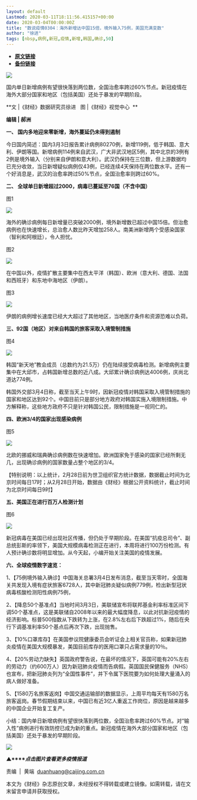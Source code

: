 ```yaml
---
layout: default
Lastmod: 2020-03-11T18:11:56.415157+00:00
date: 2020-03-04T00:00:00Z
title: "数说疫情0304：海外新增达中国15倍，境外输入75例，美国充满变数"
author: "徐进"
tags: [nbsp,病例,新冠,疫情,新增,韩国,确诊,50]
---
```


* [**原文链接**](https://mp.weixin.qq.com/s/CmddGHT6BnxmIQDiXXGy-g)
* [**备份链接**](http://archive.today/zKac9)


![](/images/post/77e6cfb5c7ef66e00d9bd04f74961594.jpg)

国内单日新增病例有望很快落到两位数，全国治愈率跨过60%节点。新冠疫情在海外大部分国家和地区（包括美国）还处于暴发的早期阶段。

**文 |《财经》数据研究员徐进   图 |《财经》视觉中心  **

**编辑 | 郝洲**

**一、 国内多地迎来零新增，海外蔓延仍未得到遏制**

今日国内简述：国内3月3日报告累计病例80270例，新增119例，低于韩国、意大利、伊朗等国。新增病例114例来自武汉，广大非武汉地区5例，其中北京的3例有2例是境外输入（分别来自伊朗和意大利）。武汉仍保持在三位数，但上游数据均已充分收敛，当日新增疑似病例仅43例，已经连续4天保持在两位数水平。还有一个好消息是，武汉的治愈率跨过50%节点，全国治愈率则跨过60%。

**二、 全球单日新增超过2000，病毒已蔓延至76国（不含中国）**

图1

![](/images/post/d033ebad4c88d324d349c27927206e1b.jpg)

海外的确诊病例每日新增量已突破2000例，境外新增数已超过中国15倍。但治愈病例也在快速增长，总治愈人数比昨天增加258人。南美洲新增两个受感染国家（智利和阿根廷），令人担忧。

图2

![](/images/post/851da3ad68ed620bd1e8c0f26f7eba73.jpg)

在中国以外，疫情扩散主要集中在西太平洋（韩国）、欧洲（意大利、德国、法国和西班牙）和东地中海地区（伊朗）。

图3

![](/images/post/d6acff4540fee905b0a6f3848b46b96e.jpg)

伊朗的病例增长速度已经大大超过了其他地区，当地医疗条件和资源恐难以负荷。

**三、92国（地区）对来自韩国的旅客采取入境管制措施**

图4

![](/images/post/b207f4e931201fc2e688507bde4c5cac.jpg)

韩国“新天地”教会成员（总数约为21.5万）仍在陆续接受病毒检测。新增病例主要集中在大邱市，占韩国新增总数的近八成。大邱累计确诊病例达4006例，庆尚北道达774例。

韩国外交部3月4日称，截至当天上午9时，因新冠疫情对韩国采取入境管制措施的国家和地区达到92个。中国目前只是部分地方政府对韩国实施入境限制措施。中方解释称，这些地方政府不只是针对韩国公民，限制措施是一视同仁的。

**四、欧洲3/4的国家出现感染病例**

图5

![](/images/post/8585ed0b1da2b93fecddd4dc523fd112.jpg)

北欧的挪威和瑞典确诊病例数在快速增加。欧洲国家免于感染的国家已经所剩无几，出现确诊病例的国家数量占整个地区的3/4。

【特别说明：以上统计，2月28日前为世卫组织官方统计数据，数据截止时间为北京时间每日17时；从2月28日开始，数据由《财经》根据公开资料统计，截止时间为北京时间每日9时】

**五、美国正在进行百万人检测计划**

图6

![](/images/post/9e8da398f88dd30ccc8268693d340a63.jpg)

新冠病毒在美国已经出现社区传播，但仍处于早期阶段。在美国“抗疫总司令”、副总统彭斯的率领下，美国大规模病毒检测正在进行，本周将进行100万份检测。有人预计确诊数将明显增加。从今天起，小编开始关注美国的疫情发展。

**六、全球疫情数字速览：**

1、【75例境外输入确诊】中国海关总署3月4日发布消息，截至当天零时，全国海关共发现入境有症状旅客6728人，其中新冠肺炎疑似病例779例，检出新型冠状病毒核酸检测阳性病例75例，

2、【降息50个基准点】当地时间3月3日，美联储宣布将联邦基金利率标准区间下调50个基准点，这是美联储自2008年以来的最大幅度降息，以此对抗新冠疫情的经济影响。标普500指数从下跌转为上涨，在2.8%左右后下跌超过1%，随后在央行下调基准利率50个基点后再次下跌，出现抛售。

3、【10%口罩库存】在美国参议院健康委员会听证会上相关官员称，如果新冠肺炎疫情在美国大规模暴发，美国目前库存的医用口罩只占需求量的10％。

4、【20%劳动力缺失】英国政府警告说，在最坏的情况下，英国可能有20%左右的劳动力（约600万人）因为新冠肺炎疫情而告病假。英国国民保健服务（NHS）也宣布，把新冠肺炎列为“全国性事件”，并下令属下医院要为如何处理大量涌入的病人做好准备。

5、【1580万名旅客返岗】中国交通运输部的数据显示，上周平均每天有1580万名旅客返岗。春节假期结束以来，中国已有近3亿人重返工作岗位，原因是越来越多的中国企业开始复工复产。

小结：国内单日新增病例有望很快落到两位数，全国治愈率跨过60%节点。对“输入性”病例进行有效防控已成为新的重点。新冠疫情在海外大部分国家和地区（包括美国）还处于暴发的早期阶段。

[![](/images/post/4d24a5670c9a87791ea8b757d030c0d3.jpg)](https://mp.weixin.qq.com/mp/homepage?__biz=MjM5NDU5NTM4MQ==&hid=29&sn=21c0f34c737748fe3b2c372bb40ae622)  

**▲****_点击图片查看更多疫情报道_**

  

  

责编  |  黄端  duanhuang@caijing.com.cn

本文为《财经》杂志原创文章，未经授权不得转载或建立镜像。如需转载，请在文末留言申请并获取授权。

